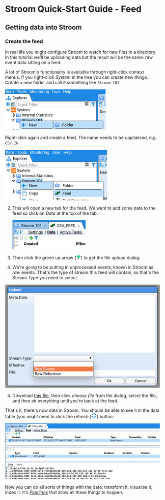 # Stroom Quick-Start Guide - Feed

## Getting data into Stroom

### Create the feed

In real life you might configure Stroom to watch for new files in a directory. In this tutorial we'll be uploading data but the result will be the same: raw event data sitting on a feed.

A lot of Stroom's functionality is available through right-click context menus. If you right-click  _System_ in the tree you can create new things. Create a new folder and call it something like `Stroom 101`:

![Creating a folder](images/create-folder.png)

Right-click again and create a feed. The name needs to be capitalised, e.g. `CSV_IN`.

![Creating a feed](images/create-feed.png)

2. This will open a new tab for the feed. We want to add some data to the feed so click on _Data_ at the top of the tab. 

   ![The Data section of a feed](images/go-feed-data.png)

3. Then click the green up arrow (![The upload icon](../../resources/icons/upload.png)) to get the file upload dialog.

4. We're going to be putting in unprocessed events, known in Stroom as _raw_ events. That's the type of stream this feed will contain, so that's the Stream Type you need to select. 

![Setting the Stream Type](images/upload-dialog.png)

4. Download [this file](../resources/mock_stroom_data.csv), then click _choose file_ from the dialog, select the file, and then _ok_ everything until you're back at the feed.

That's it, there's now data in Stroom. You should be able to see it in the data table (you might need to click the refresh (![Refresh button](../../resources/icons/refresh.png)) button:

![The data on a feed](images/show-feed-data.png)

Now you can do all sorts of things with the data: transform it, visualise it, index it. It's [_Pipelines_](../process/process.md) that allow all these things to happen.
